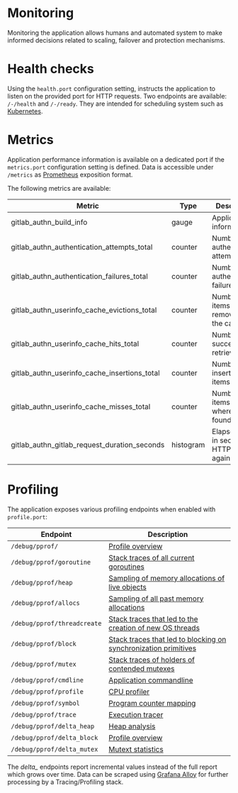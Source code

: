 # Monitoring

Monitoring the application allows humans and automated system to make informed
decisions related to scaling, failover and protection mechanisms.

# Health checks

Using the `health.port` configuration setting, instructs the application to
listen on the provided port for HTTP requests. Two endpoints are available:
`/-/health` and `/-/ready`. They are intended for scheduling system such
as [Kubernetes][].

[Kubernetes]: https://kubernetes.io/docs/concepts/configuration/liveness-readiness-startup-probes/

# Metrics

Application performance information is available on a dedicated port if
the `metrics.port` configuration setting is defined. Data is accessible
under `/metrics` as [Prometheus][] exposition format.

[Prometheus]: https://prometheus.io/docs/instrumenting/exposition_formats/

The following metrics are available:

| Metric                                              | Type         | Description                                                         |
|-----------------------------------------------------|--------------|---------------------------------------------------------------------|
| gitlab_authn_build_info                             | gauge        | Application information                                             |
| gitlab_authn_authentication_attempts_total          | counter      | Number of authentication attempts.                                  |
| gitlab_authn_authentication_failures_total          | counter      | Number of authentication failures.                                  |
| gitlab_authn_userinfo_cache_evictions_total         | counter      | Number of items removed from the cache.                             |
| gitlab_authn_userinfo_cache_hits_total              | counter      | Number of successful retrievals.                                    |
| gitlab_authn_userinfo_cache_insertions_total        | counter      | Number of inserted items.                                           |
| gitlab_authn_userinfo_cache_misses_total            | counter      | Number of items which where not found.                              |
| gitlab_authn_gitlab_request_duration_seconds        | histogram    | Elapsed time in seconds for HTTP request against Gitlab.            |

# Profiling

The application exposes various profiling endpoints when enabled with `profile.port`:

| Endpoint                        | Description                                                                                                 |
|---------------------------------|-------------------------------------------------------------------------------------------------------------|
| `/debug/pprof/`                 | [Profile overview](https://pkg.go.dev/net/http/pprof#Index)                                                 |
| `/debug/pprof/goroutine`        | [Stack traces of all current goroutines](https://pkg.go.dev/runtime/pprof#Profile)                          |
| `/debug/pprof/heap`             | [Sampling of memory allocations of live objects](https://pkg.go.dev/runtime/pprof#Profile)                  |
| `/debug/pprof/allocs`           | [Sampling of all past memory allocations](https://pkg.go.dev/runtime/pprof#Profile)                         |
| `/debug/pprof/threadcreate`     | [Stack traces that led to the creation of new OS threads](https://pkg.go.dev/runtime/pprof#Profile)         |
| `/debug/pprof/block`            | [Stack traces that led to blocking on synchronization primitives](https://pkg.go.dev/runtime/pprof#Profile) |
| `/debug/pprof/mutex`            | [Stack traces of holders of contended mutexes](https://pkg.go.dev/runtime/pprof#Profile)                    |
| `/debug/pprof/cmdline`          | [Application commandline](https://pkg.go.dev/net/http/pprof#Cmdline)                                        |
| `/debug/pprof/profile`          | [CPU profiler](https://pkg.go.dev/net/http/pprof#Profile)                                                   |
| `/debug/pprof/symbol`           | [Program counter mapping](https://pkg.go.dev/net/http/pprof#Symbol)                                         |
| `/debug/pprof/trace`            | [Execution tracer](https://pkg.go.dev/net/http/pprof#Trace)                                                 |
| `/debug/pprof/delta_heap`       | [Heap analysis](https://pkg.go.dev/github.com/grafana/pyroscope-go/godeltaprof/http/pprof#Heap)             |
| `/debug/pprof/delta_block`      | [Profile overview](https://pkg.go.dev/github.com/grafana/pyroscope-go/godeltaprof/http/pprof#Block)         |
| `/debug/pprof/delta_mutex`      | [Mutext statistics](https://pkg.go.dev/github.com/grafana/pyroscope-go/godeltaprof/http/pprof#Mutex)        |

The *delta_* endpoints report incremental values instead of the full report which grows over time.
Data can be scraped using [Grafana Alloy][] for further processing by a Tracing/Profiling stack.

[Grafana Alloy]: https://grafana.com/docs/alloy/latest/reference/components/pyroscope/pyroscope.scrape/#pyroscopescrape


